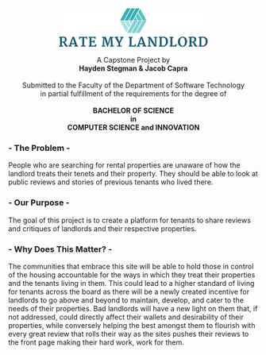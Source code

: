 <p align=center>
  <img src="RateMyLandlord2.png">
</p>

<p align=center>
A Capstone Project by <br />
<strong>Hayden Stegman & Jacob Capra</strong>
<br /><br />Submitted to the Faculty of the Department of Software Technology <br />in partial fulfillment of the requirements for the degree of <br /><br />
  <strong>BACHELOR OF SCIENCE <br /> in <br /> COMPUTER SCIENCE and INNOVATION</strong>
</p>

### - The Problem -
People who are searching for rental properties are unaware of how the landlord treats their tenets and their property. They should be able to look at public reviews and stories of previous tenants who lived there.

### - Our Purpose -
The goal of this project is to create a platform for tenants to share reviews and critiques of landlords and their respective properties.

### - Why Does This Matter? -
The communities that embrace this site will be able to hold those in control of the housing accountable for the ways in which they treat their properties and the tenants living in them. This could lead to a higher standard of living for tenants across the board as there will be a newly created incentive for landlords to go above and beyond to maintain, develop, and cater to the needs of their properties. Bad landlords will have a new light on them that, if not addressed, could directly affect their wallets and desirability of their properties, while conversely helping the best amongst them to flourish with every great review that rolls their way as the sites pushes their reviews to the front page making their hard work, work for them.
